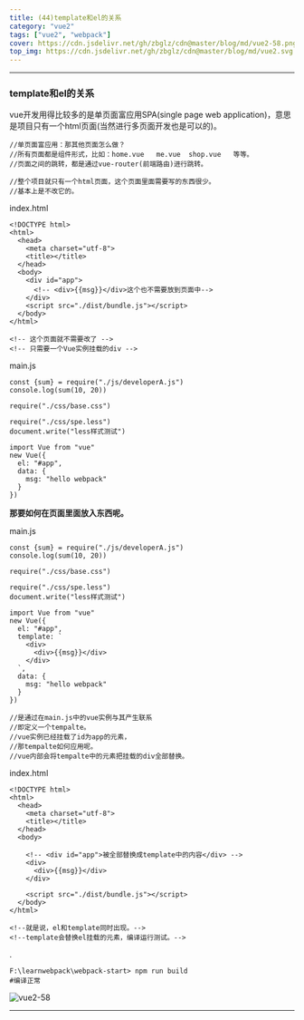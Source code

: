 ```yaml
---
title: (44)template和el的关系
category: "vue2"
tags: ["vue2", "webpack"]
cover: https://cdn.jsdelivr.net/gh/zbglz/cdn@master/blog/md/vue2-58.png
top_img: https://cdn.jsdelivr.net/gh/zbglz/cdn@master/blog/md/vue2.svg
---
```


***

### template和el的关系

vue开发用得比较多的是单页面富应用SPA(single page web application)，意思是项目只有一个html页面(当然进行多页面开发也是可以的)。


    //单页面富应用：那其他页面怎么做？
    //所有页面都是组件形式，比如：home.vue   me.vue  shop.vue   等等。
    //页面之间的跳转，都是通过vue-router(前端路由)进行跳转。
    
    //整个项目就只有一个html页面，这个页面里面需要写的东西很少。
    //基本上是不改它的。

index.html


    <!DOCTYPE html>
    <html>
      <head>
        <meta charset="utf-8">
        <title></title>
      </head>
      <body>
        <div id="app">
          <!-- <div>{{msg}}</div>这个也不需要放到页面中-->
        </div>
        <script src="./dist/bundle.js"></script>
      </body>
    </html>
    
    <!-- 这个页面就不需要改了 -->
    <!-- 只需要一个Vue实例挂载的div -->

main.js


    const {sum} = require("./js/developerA.js")
    console.log(sum(10, 20))
    
    require("./css/base.css")
    
    require("./css/spe.less")
    document.write("less样式测试")
    
    import Vue from "vue"
    new Vue({
      el: "#app",
      data: {
        msg: "hello webpack"
      }
    })

**那要如何在页面里面放入东西呢。**

main.js

    const {sum} = require("./js/developerA.js")
    console.log(sum(10, 20))
    
    require("./css/base.css")
    
    require("./css/spe.less")
    document.write("less样式测试")
    
    import Vue from "vue"
    new Vue({
      el: "#app",
      template: `
        <div>
          <div>{{msg}}</div>
        </div>
      `,
      data: {
        msg: "hello webpack"
      }
    })
    
    //是通过在main.js中的vue实例与其产生联系
    //即定义一个tempalte。
    //vue实例已经挂载了id为app的元素，
    //那tempalte如何应用呢。
    //vue内部会将tempalte中的元素把挂载的div全部替换。

index.html


    <!DOCTYPE html>
    <html>
      <head>
        <meta charset="utf-8">
        <title></title>
      </head>
      <body>
      
        <!-- <div id="app">被全部替换成template中的内容</div> -->
        <div>
          <div>{{msg}}</div>
        </div>
        
        <script src="./dist/bundle.js"></script>
      </body>
    </html>
    
    <!--就是说，el和template同时出现。-->
    <!--template会替换el挂载的元素，编译运行测试。-->

.


    F:\learnwebpack\webpack-start> npm run build
    #编译正常


![vue2-58](https://cdn.jsdelivr.net/gh/zbglz/cdn@master/blog/md/vue2-58.png)


***